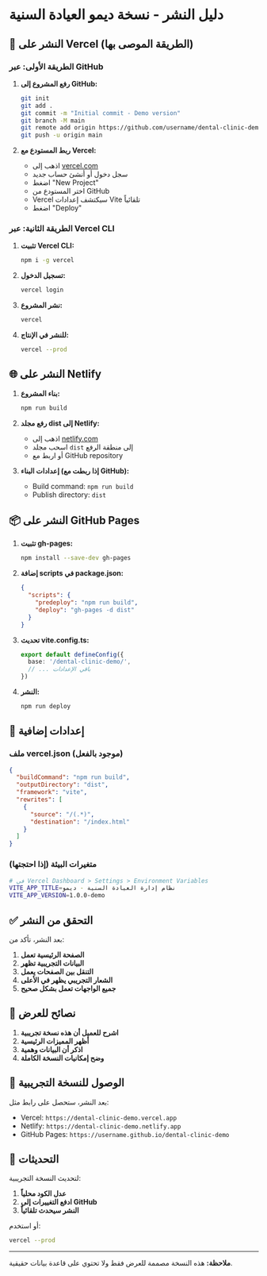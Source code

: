 # دليل النشر - نسخة ديمو العيادة السنية

## 🚀 النشر على Vercel (الطريقة الموصى بها)

### الطريقة الأولى: عبر GitHub

1. **رفع المشروع إلى GitHub:**
   ```bash
   git init
   git add .
   git commit -m "Initial commit - Demo version"
   git branch -M main
   git remote add origin https://github.com/username/dental-clinic-demo.git
   git push -u origin main
   ```

2. **ربط المستودع مع Vercel:**
   - اذهب إلى [vercel.com](https://vercel.com)
   - سجل دخول أو أنشئ حساب جديد
   - اضغط "New Project"
   - اختر المستودع من GitHub
   - Vercel سيكتشف إعدادات Vite تلقائياً
   - اضغط "Deploy"

### الطريقة الثانية: عبر Vercel CLI

1. **تثبيت Vercel CLI:**
   ```bash
   npm i -g vercel
   ```

2. **تسجيل الدخول:**
   ```bash
   vercel login
   ```

3. **نشر المشروع:**
   ```bash
   vercel
   ```

4. **للنشر في الإنتاج:**
   ```bash
   vercel --prod
   ```

## 🌐 النشر على Netlify

1. **بناء المشروع:**
   ```bash
   npm run build
   ```

2. **رفع مجلد dist إلى Netlify:**
   - اذهب إلى [netlify.com](https://netlify.com)
   - اسحب مجلد `dist` إلى منطقة الرفع
   - أو اربط مع GitHub repository

3. **إعدادات البناء (إذا ربطت مع GitHub):**
   - Build command: `npm run build`
   - Publish directory: `dist`

## 📦 النشر على GitHub Pages

1. **تثبيت gh-pages:**
   ```bash
   npm install --save-dev gh-pages
   ```

2. **إضافة scripts في package.json:**
   ```json
   {
     "scripts": {
       "predeploy": "npm run build",
       "deploy": "gh-pages -d dist"
     }
   }
   ```

3. **تحديث vite.config.ts:**
   ```typescript
   export default defineConfig({
     base: '/dental-clinic-demo/',
     // ... باقي الإعدادات
   })
   ```

4. **النشر:**
   ```bash
   npm run deploy
   ```

## 🔧 إعدادات إضافية

### ملف vercel.json (موجود بالفعل)
```json
{
  "buildCommand": "npm run build",
  "outputDirectory": "dist",
  "framework": "vite",
  "rewrites": [
    {
      "source": "/(.*)",
      "destination": "/index.html"
    }
  ]
}
```

### متغيرات البيئة (إذا احتجتها)
```bash
# في Vercel Dashboard > Settings > Environment Variables
VITE_APP_TITLE=نظام إدارة العيادة السنية - ديمو
VITE_APP_VERSION=1.0.0-demo
```

## ✅ التحقق من النشر

بعد النشر، تأكد من:

1. **الصفحة الرئيسية تعمل**
2. **البيانات التجريبية تظهر**
3. **التنقل بين الصفحات يعمل**
4. **الشعار التجريبي يظهر في الأعلى**
5. **جميع الواجهات تعمل بشكل صحيح**

## 🎯 نصائح للعرض

1. **اشرح للعميل أن هذه نسخة تجريبية**
2. **أظهر المميزات الرئيسية**
3. **اذكر أن البيانات وهمية**
4. **وضح إمكانيات النسخة الكاملة**

## 📱 الوصول للنسخة التجريبية

بعد النشر، ستحصل على رابط مثل:
- Vercel: `https://dental-clinic-demo.vercel.app`
- Netlify: `https://dental-clinic-demo.netlify.app`
- GitHub Pages: `https://username.github.io/dental-clinic-demo`

## 🔄 التحديثات

لتحديث النسخة التجريبية:

1. **عدل الكود محلياً**
2. **ادفع التغييرات إلى GitHub**
3. **النشر سيحدث تلقائياً**

أو استخدم:
```bash
vercel --prod
```

---

**ملاحظة:** هذه النسخة مصممة للعرض فقط ولا تحتوي على قاعدة بيانات حقيقية.
